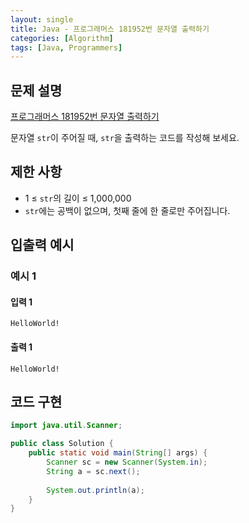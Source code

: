 ```yaml
---
layout: single
title: Java - 프로그래머스 181952번 문자열 출력하기
categories: [Algorithm]
tags: [Java, Programmers]
---
```


## 문제 설명
[프로그래머스 181952번 문자열 출력하기](https://school.programmers.co.kr/learn/courses/30/lessons/181952?language=java)

문자열 `str`이 주어질 때, `str`을 출력하는 코드를 작성해 보세요.

## 제한 사항
- 1 ≤ `str`의 길이 ≤ 1,000,000
- `str`에는 공백이 없으며, 첫째 줄에 한 줄로만 주어집니다.

## 입출력 예시

### 예시 1

#### 입력 1

```plaintext
HelloWorld!
```

#### 출력 1

```plaintext
HelloWorld!
```

## 코드 구현

```java
import java.util.Scanner;

public class Solution {
    public static void main(String[] args) {
        Scanner sc = new Scanner(System.in);
        String a = sc.next();
        
        System.out.println(a);
    }
}
```